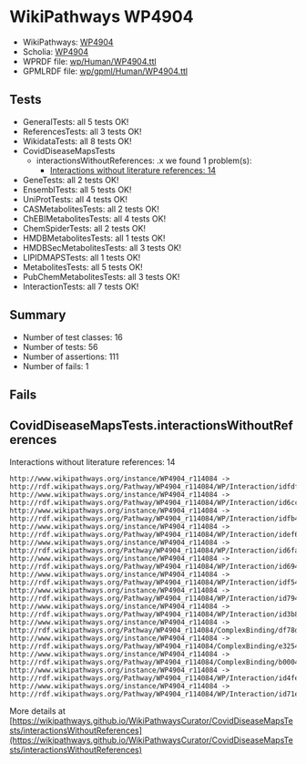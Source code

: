 # WikiPathways WP4904

* WikiPathways: [WP4904](https://identifiers.org/wikipathways:WP4904)
* Scholia: [WP4904](https://scholia.toolforge.org/wikipathways/WP4904)
* WPRDF file: [wp/Human/WP4904.ttl](../wp/Human/WP4904.ttl)
* GPMLRDF file: [wp/gpml/Human/WP4904.ttl](../wp/gpml/Human/WP4904.ttl)

## Tests
* GeneralTests: all 5 tests OK!
* ReferencesTests: all 3 tests OK!
* WikidataTests: all 8 tests OK!
* CovidDiseaseMapsTests
    * interactionsWithoutReferences: .x we found 1 problem(s):
        * [Interactions without literature references: 14](#9701cce5)
* GeneTests: all 2 tests OK!
* EnsemblTests: all 5 tests OK!
* UniProtTests: all 4 tests OK!
* CASMetabolitesTests: all 2 tests OK!
* ChEBIMetabolitesTests: all 4 tests OK!
* ChemSpiderTests: all 2 tests OK!
* HMDBMetabolitesTests: all 1 tests OK!
* HMDBSecMetabolitesTests: all 3 tests OK!
* LIPIDMAPSTests: all 1 tests OK!
* MetabolitesTests: all 5 tests OK!
* PubChemMetabolitesTests: all 3 tests OK!
* InteractionTests: all 7 tests OK!


## Summary

* Number of test classes: 16
* Number of tests: 56
* Number of assertions: 111
* Number of fails: 1

## Fails

<a name="9701cce5" />

## CovidDiseaseMapsTests.interactionsWithoutReferences

Interactions without literature references: 14
```
http://www.wikipathways.org/instance/WP4904_r114084 -> http://rdf.wikipathways.org/Pathway/WP4904_r114084/WP/Interaction/idfdf4dec2
http://www.wikipathways.org/instance/WP4904_r114084 -> http://rdf.wikipathways.org/Pathway/WP4904_r114084/WP/Interaction/id6cc9fb0d
http://www.wikipathways.org/instance/WP4904_r114084 -> http://rdf.wikipathways.org/Pathway/WP4904_r114084/WP/Interaction/idfb4f20fd
http://www.wikipathways.org/instance/WP4904_r114084 -> http://rdf.wikipathways.org/Pathway/WP4904_r114084/WP/Interaction/idef60a322
http://www.wikipathways.org/instance/WP4904_r114084 -> http://rdf.wikipathways.org/Pathway/WP4904_r114084/WP/Interaction/id6fa109c9
http://www.wikipathways.org/instance/WP4904_r114084 -> http://rdf.wikipathways.org/Pathway/WP4904_r114084/WP/Interaction/id694a53fa
http://www.wikipathways.org/instance/WP4904_r114084 -> http://rdf.wikipathways.org/Pathway/WP4904_r114084/WP/Interaction/idf54d419
http://www.wikipathways.org/instance/WP4904_r114084 -> http://rdf.wikipathways.org/Pathway/WP4904_r114084/WP/Interaction/id7947a72f
http://www.wikipathways.org/instance/WP4904_r114084 -> http://rdf.wikipathways.org/Pathway/WP4904_r114084/WP/Interaction/id3b8d16d5
http://www.wikipathways.org/instance/WP4904_r114084 -> http://rdf.wikipathways.org/Pathway/WP4904_r114084/ComplexBinding/df78d
http://www.wikipathways.org/instance/WP4904_r114084 -> http://rdf.wikipathways.org/Pathway/WP4904_r114084/ComplexBinding/e3254
http://www.wikipathways.org/instance/WP4904_r114084 -> http://rdf.wikipathways.org/Pathway/WP4904_r114084/ComplexBinding/b0004
http://www.wikipathways.org/instance/WP4904_r114084 -> http://rdf.wikipathways.org/Pathway/WP4904_r114084/WP/Interaction/id4fe61d16
http://www.wikipathways.org/instance/WP4904_r114084 -> http://rdf.wikipathways.org/Pathway/WP4904_r114084/WP/Interaction/id71ecd0f3
```

More details at [https://wikipathways.github.io/WikiPathwaysCurator/CovidDiseaseMapsTests/interactionsWithoutReferences](https://wikipathways.github.io/WikiPathwaysCurator/CovidDiseaseMapsTests/interactionsWithoutReferences)

